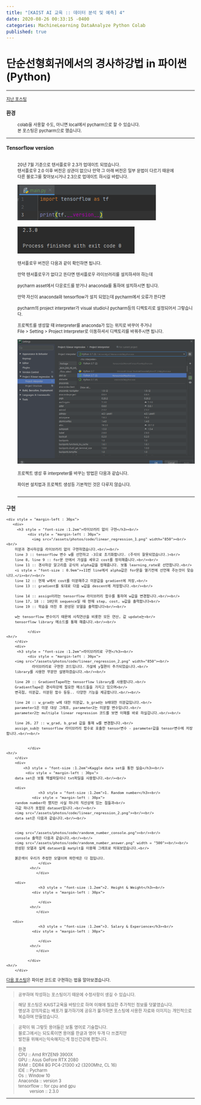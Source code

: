 ```yaml
---
title: "[KAIST AI 교육 :: 데이터 분석 및 예측] 4"
date: 2020-08-26 00:33:15 -0400
categories: MachineLearning DataAnalyze Python Colab
published: true
---
```

# 단순선형회귀에서의 경사하강법 in 파이썬(Python)

<hr/>
<div style = "font-size :0.8em">
  <a href = "https://can019.github.io/machinelearning/dataanalyze/MachineLearning-AI-3/">지난 포스팅</a><br/>
  <div>
    <h3 style = "font-size :1.2em"> 환경</h3>
    <div style = "margin-left : 30px">
     colab을 사용할 수도, 아니면 local에서 pycharm으로 할 수 있습니다.<br/>
     본 포스팅은 pycharm으로 했습니다.
    
  </div>
 <hr/>
<div>
    <h3 style = "font-size :1.2em"> Tensorflow version</h3><br/>
    <div style = "margin-left : 30px">
     20년 7월 기준으로 텐서플로우 2.3가 업데이트 되었습니다.<br/>
     텐서플로우 2.0 이후 버전은 상관이 없으나 만약 그 아래 버전은 일부 문법이 다르기 때문에<br/>
     다른 블로그를 찾아보시거나 2.3으로 업데이트 하시길 바랍니다.<br/><br/>
     <img src="/assets/photos/code/tensorflow_version_code.png"><br/><br/>
     <img src="/assets/photos/code/tensorflow_version_console.png"><br/><br/>
      텐서플로우 버전은 다음과 같이 확인하면 됩니다.<br/><br/>
      만약 텐서플로우가 없다고 뜬다면 텐서플로우 라이브러리를 설치하셔야 하는데<br/><br/>
      pycharm asset에서 다운로드를 받거나 anaconda를 통하여 설치하시면 됩니다.<br/><br/>
      만약 자신이 anaconda와 tensorflow가 설치 되었는데 pycharm에서 오류가 뜬다면<br/><br/>
      pycharm의 project interpreter가 visual studio나 pycharm등의 디렉토리로 설정되어서 그렇습니다.<br/><br/>
      프로젝트를 생성할 때 interpreter를 anaconda가 있는 위치로 바꾸어 주거나<br/>
      File > Setting > Project Interpreter로 이동하셔서 디렉토리를 바꿔주시면 됩니다.<br/><br/>
      <img src="/assets/photos/code/pycharm_interpreter_setting.png"><br/><br/>
      프로젝트 생성 후 interpreter를 바꾸는 방법은 다음과 같습니다.<br/><br/>
      파이썬 설치법과 프로젝트 생성등 기본적인 것은 다루지 않습니다.<br/><br/>
     <hr/>  
  </div>
  <div>
    <h3 style = "font-size :1.2em">구현</h3>
	
    <div style = "margin-left : 30px">
       <div>
         <h3 style = "font-size :1.2em">라이브러리 없이 구현</h3><br/>
              <div style = "margin-left : 30px">
        		<img src="/assets/photos/code/linear_regression_1.png" width="850"><br/><br/>
		미분과 경사하강을 라이브러리 없이 구현하였습니다.<br/><br/>
		line 3 :: tensorflow 변수 w를 선언하고 -3으로 초기화합니다. (주석이 잘못되었습니다.)<br/>
		line 8, line 9 :: for문 안에서 가설을 세우고 cost를 정의해줍니다.<br/><br/>
		line 11 :: 경사하강 알고리즘 공식의 alpha값을 정해줍니다. 보통 learning_rate로 선언합니다.<br/>
		<i style = "font-size : 0.9em">+11번 line에서 alpha값은 for문을 열기전에 선언해 주는것이 맞습니다.</i><br/><br/>
		line 12 :: 현재 w에서 cost를 미분해주고 미분값을 gradient에 저장,<br/>
		line 13 :: gradient를 토대로 다음 w값을 descent에 저장합니다.<br/><br/>
		
		line 14 :: assign이라는 tensorflow 라이브러리 함수를 통하여 w값을 변경합니다.<br/><br/>
		line 17, 18 :: 10단위 sequence일 때 현재 step, cost, w값을 출력합니다<br/>
		line 19 :: 학습을 마친 후 완성된 모델을 출력합니다<br/><br/>
	
		w는 tensorflow 변수이기 때문에 사칙연산을 비롯한 모든 연산, 값 update는<br/>
		tensorflow library 메소드를 통해 해줍니다.<br/><br/>
		
              </div>
	<hr/>
        </div>
        <div>
         <h3 style = "font-size :1.2em">라이브러리로 구현</h3><br/>
              <div style = "margin-left : 30px">
		<img src="/assets/photos/code/linear_regression_2.png" width="850"><br/>
        		라이브러리로 구현한 코드입니다. 가설에 y절편이 추가되었습니다.<br/>
		library를 사용한 부분만 설명하겠습니다.<br/><br/>
		
		line 20 :: GradientTape라는 tensorflow library를 사용합니다.<br/>
		GradientTape은 경사하강에 필요한 메소드들을 가지고 있으며<br/>
		변곡점, 미분값, 미분된 함수 등등.. 다양한 기능을 제공합니다.<br/><br/>
		
		line 24 :: w_grad는 w에 대한 미분값, b_grad는 b에대한 미분값입니다.<br/>
		parameter1은 미분 대상 그래프, parameter2는 미분할 변수입니다.<br/>
		parameter2는 multiple linear regression 코드를 보면 이해를 바로 하실겁니다.<br/><br/>
		
		line 26, 27 :: w_grad, b_grad 값을 통해 w를 변경합니다.<br/>
		assign_sub는 tensorflow 라이브러리 함수로 호출한 tensor변수 - parameter값을 tensor변수에 저장합니다.<br/><br/>

		
              </div>
	<hr/>
        </div>
        <div>
        	<h3 style = "font-size :1.2em">Kaggle data set을 통한 실습</h3><br/>
             <div style = "margin-left : 30px">
	    data set은 보통 엑셀파일이나 txt파일을 사용합니다.<br/><br/>
	    
	    <div>
        	       <h3 style = "font-size :1.2em">1. Random number</h3><br/>
            	<div style = "margin-left : 30px">
		random number라 했지만 사실 하나의 직선상에 있는 점들과<br/>
		극값 하나가 포함된 dataset입니다.<br/><br/>
		<img src="/assets/photos/code/linear_regression_2.png"><br/><br/>
		data set은 다음과 같습니다.<br/><br/>
		

		<img src="/assets/photos/code/randonm_number_console.png"><br/><br/>
		console 출력은 다음과 같습니다.<br/><br/>
		<img src="/assets/photos/code/randonm_number_answer.png" width = "500"><br/><br/>
		완성된 모델과 실제 dataset을 matplt을 이용해 그래프로 띄워보았습니다.<br/>
		
		붉은색이 우리가 추정한 모델이며 파란색은 다 점입니다.
          		   </div>
	           <hr/>
        	      </div>

	    <div>
        	       <h3 style = "font-size :1.2em">2. Height & Weight</h3><br/>
            	<div style = "margin-left : 30px">
			
          		   </div>
	           <hr/>
        	      </div>
	
	   <div>
        	       <h3 style = "font-size :1.2em">3. Salary & Experience</h3><br/>
            	<div style = "margin-left : 30px">
			
          		   </div>
	           <hr/>
        	      </div>

              </div>
	<hr/>
        </div>
  </div>
  </div>
<a href = "">다음 포스팅</a>은 파이썬 코드로 구현하는 법을 알아보겠습니다.<hr/>
   <blockquote> 공부하며 작성하는 포스팅이기 때문에 수정사항이 생길 수 있습니다. </blockquote>
  <blockquote>해당 포스팅은 KAIST교육을 바탕으로 하며 이해에 필요한 추가적인 정보를 덧붙였습니다.<br/>
  영상과 강의자료는 배포가 불가하기에 공유가 불가하면 포스팅에 사용한 자료와 이미지는 개인적으로 복습하며 만들었습니다. </blockquote>
  <blockquote> 공학이 뭐 그렇듯 용어들은 보통 영어로 기술합니다.<br/>
    블로그에서는 되도록이면 용어를 한글과 영어 두개 다 쓰겠지만<br/>
    발전을 위해서는익숙해지는게 정신건강에 편합니다.
  </blockquote>
  <blockquote>
    환경<br/>
    CPU :: Amd RYZEN9 3900X<br/>
    GPU :: Asus GeFore RTX 2080<br/>
    RAM :: DDR4 8G PC4-21300 x2 (3200Mhz, CL 16)<br/>
    IDE :: Pycharm<br/>
    Os :: Window 10<br/>
    Anaconda :: version 3<br/>
    tensorflow :: for cpu and gpu<br/>
    <div style = "margin-left : 30px">
       version :: 2.3.0<br/>
    </div>
  </blockquote>
  <hr/>
</div>
